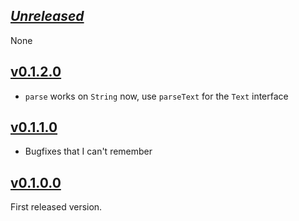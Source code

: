 ## [*Unreleased*](https://github.com/pbrisbin/hs-shellwords/compare/v0.1.2.0...master)

None

## [v0.1.2.0](https://github.com/pbrisbin/hs-shellwords/compare/v0.1.1.0...v0.1.2.0)

- `parse` works on `String` now, use `parseText` for the `Text` interface

## [v0.1.1.0](https://github.com/pbrisbin/hs-shellwords/compare/v0.1.0.0...v0.1.1.0)

- Bugfixes that I can't remember

## [v0.1.0.0](https://github.com/pbrisbin/hs-shellwords/tree/v0.1.0.0)

First released version.
